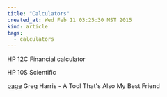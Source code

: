 ```yaml
---
title: "Calculators"
created_at: Wed Feb 11 03:25:30 MST 2015
kind: article
tags:
  - calculators
---
```


HP 12C Financial calculator

HP 10S Scientific

[page](http://www.jameco.com/Jameco/email/corner/gregs-corner-calculator.html) Greg Harris - A Tool That's Also My Best Friend

